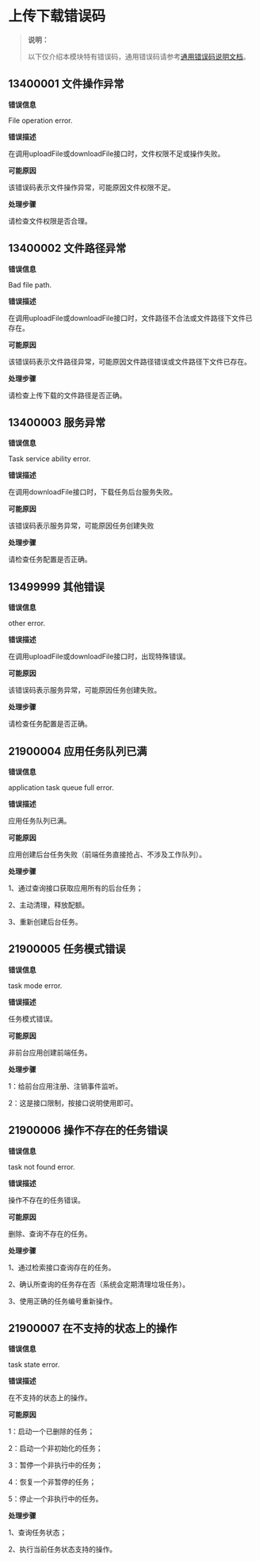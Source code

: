# 上传下载错误码

> **说明：**
>
> 以下仅介绍本模块特有错误码，通用错误码请参考[通用错误码说明文档](cj-errorcode-universal.md)。

## 13400001 文件操作异常

**错误信息**

File operation error.

**错误描述**

在调用uploadFile或downloadFile接口时，文件权限不足或操作失败。

**可能原因**

该错误码表示文件操作异常，可能原因文件权限不足。

**处理步骤**

请检查文件权限是否合理。

## 13400002 文件路径异常

**错误信息**

Bad file path.

**错误描述**

在调用uploadFile或downloadFile接口时，文件路径不合法或文件路径下文件已存在。

**可能原因**

该错误码表示文件路径异常，可能原因文件路径错误或文件路径下文件已存在。

**处理步骤**

请检查上传下载的文件路径是否正确。

## 13400003 服务异常

**错误信息**

Task service ability error.

**错误描述**

在调用downloadFile接口时，下载任务后台服务失败。

**可能原因**

该错误码表示服务异常，可能原因任务创建失败

**处理步骤**

请检查任务配置是否正确。

## 13499999 其他错误

**错误信息**

other error.

**错误描述**

在调用uploadFile或downloadFile接口时，出现特殊错误。

**可能原因**

该错误码表示服务异常，可能原因任务创建失败。

**处理步骤**

请检查任务配置是否正确。

## 21900004 应用任务队列已满

**错误信息**

application task queue full error.

**错误描述**

应用任务队列已满。

**可能原因**

应用创建后台任务失败（前端任务直接抢占、不涉及工作队列）。

**处理步骤**

1、通过查询接口获取应用所有的后台任务；

2、主动清理，释放配额。

3、重新创建后台任务。

## 21900005 任务模式错误

**错误信息**

task mode error.

**错误描述**

任务模式错误。

**可能原因**

非前台应用创建前端任务。

**处理步骤**

1：给前台应用注册、注销事件监听。

2：这是接口限制，按接口说明使用即可。

## 21900006 操作不存在的任务错误

**错误信息**

task not found error.

**错误描述**

操作不存在的任务错误。

**可能原因**

删除、查询不存在的任务。

**处理步骤**

1、通过检索接口查询存在的任务。

2、确认所查询的任务存在否（系统会定期清理垃圾任务）。

3、使用正确的任务编号重新操作。

## 21900007 在不支持的状态上的操作

**错误信息**

task state error.

**错误描述**

在不支持的状态上的操作。

**可能原因**

1：启动一个已删除的任务；

2：启动一个非初始化的任务；

3：暂停一个非执行中的任务；

4：恢复一个非暂停的任务；

5：停止一个非执行中的任务。

**处理步骤**

1、查询任务状态；

2、执行当前任务状态支持的操作。
